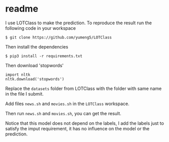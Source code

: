# readme
I use LOTClass to make the prediction.
To reproduce the result run the following code in your workspace
```
$ git clone https://github.com/yumeng5/LOTClass
```
Then install the dependencies

```
$ pip3 install -r requirements.txt
```
Then download 'stopwords'

```
import nltk
nltk.download('stopwords')
```

Replace the ```datasets``` folder from LOTClass with the folder with same name in the file I submit.

Add files ```news.sh``` and ```movies.sh``` in the ```LOTClass``` workspace.

Then run ```news.sh``` and ```movies.sh```, you can get the result.

Notice that this model does not depend on the labels, I add the labels just to satisfy the imput requirement, it has no influence on the model or the prediction.


